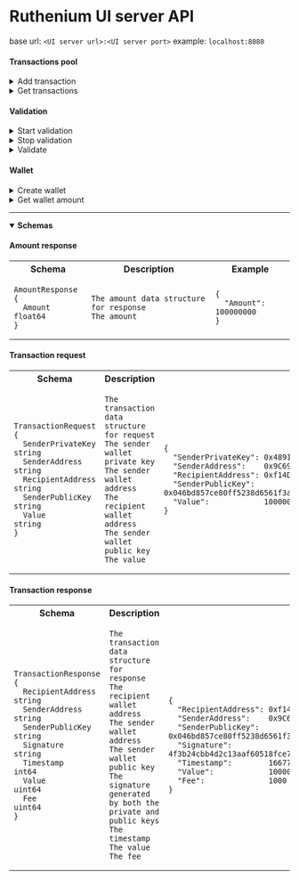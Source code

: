 # Ruthenium UI server API

base url: `<UI server url>:<UI server port>` example: `localhost:8080`

#### Transactions pool
<details>
<summary>Add transaction</summary>

<table>
<tr>
<td style="background-color:seagreen;width:50px;text-align:center">POST</td>
<td style="background-color:dimgray">/transaction</td>
</tr>
</table>

* **parameters:**  
  *none*
* **request body:**  
  [Transaction request](#transaction-request)
* **responses:**
  
  |Code|Description|
  |---|---|
  |200|Transaction added|
  |400|Bad request|
  |500|Internal server error|
</details>
<details>
<summary>Get transactions</summary>

<table>
<tr>
<td style="background-color:steelblue;width:50px;text-align:center">GET</td>
<td style="background-color:dimgray">/transactions</td>
</tr>
</table>

* **parameters:**  
  *none*
* **request body:**  
  *none*
* **responses:**
  
  |Code|Description|
  |---|---|
  |200|Array of [transaction responses](#transaction-response)|
  |500|Internal server error|
</details>

#### Validation
<details>
<summary>Start validation</summary>

<table>
<tr>
<td style="background-color:seagreen;width:50px;text-align:center">POST</td>
<td style="background-color:dimgray">/mine/start</td>
</tr>
</table>

* **parameters:**  
  *none*
* **request body:**  
  *none*
* **responses:**

  |Code|Description|
  |---|---|
  |200|Validation started|
  |500|Internal server error|
</details>
<details>
<summary>Stop validation</summary>

<table>
<tr>
<td style="background-color:seagreen;width:50px;text-align:center">POST</td>
<td style="background-color:dimgray">/mine/stop</td>
</tr>
</table>

* **parameters:**  
  *none*
* **request body:**  
  *none*
* **responses:**

  |Code|Description|
  |---|---|
  |200|Validation stopped|
  |500|Internal server error|
</details>
<details>
<summary>Validate</summary>

<table>
<tr>
<td style="background-color:seagreen;width:50px;text-align:center">POST</td>
<td style="background-color:dimgray">/mine</td>
</tr>
</table>

* **parameters:**  
  *none*
* **request body:**  
  *none*
* **responses:**

  |Code|Description|
    |---|---|
  |200|Validate one block|
  |500|Internal server error|
</details>

#### Wallet
<details>
<summary>Create wallet</summary>

<table>
<tr>
<td style="background-color:seagreen;width:50px;text-align:center">POST</td>
<td style="background-color:dimgray">/wallet</td>
</tr>
</table>

* **parameters:**  
  *none*
* **request body:**  
  *none*
* **responses:**

  |Code|Description|
    |---|---|
  |200|Wallet created|
  |500|Internal server error|
</details>
<details>
<summary>Get wallet amount</summary>

<table>
<tr>
<td style="background-color:steelblue;width:50px;text-align:center">GET</td>
<td style="background-color:dimgray">/wallet/amount</td>
</tr>
</table>

* **parameters:**

  |Name|Description|Example|
      |---|---|---|
  |`address`|42 characters hexadecimal wallet address|`0xf14DB86A3292ABaB1D4B912dbF55e8abc112593a`|
* **request body:**  
  *none*
* **responses:**

  |Code|Description|
      |---|---|
  |200|[Amount response](#amount-response)|
  |400|Bad request|
  |500|Internal server error|
</details>

---
<details open>
<summary><b>Schemas</b></summary>

#### Amount response
<table>
<th>
Schema
</th>
<th>
Description
</th>
<th>
Example
</th>
<tr>
<td>

```
AmountResponse {
  Amount float64
}
```
</td>
<td>

```
The amount data structure for response
The amount

```
</td>
<td>

```
{
  "Amount": 100000000
}
```
</td>
</tr>
</table>

#### Transaction request
<table>
<th>
Schema
</th>
<th>
Description
</th>
<th>
Example
</th>
<tr>
<td>

```
TransactionRequest {
  SenderPrivateKey string
  SenderAddress    string
  RecipientAddress string
  SenderPublicKey  string
  Value            string
}
```
</td>
<td>

```
The transaction data structure for request
The sender wallet private key
The sender wallet address
The recipient wallet address
The sender wallet public key
The value

```
</td>
<td>

```
{
  "SenderPrivateKey": 0x48913790c2bebc48417491f96a7e07ec94c76ccd0fe1562dc1749479d9715afd
  "SenderAddress":    0x9C69443c3Ec0D660e257934ffc1754EB9aD039CB
  "RecipientAddress": 0xf14DB86A3292ABaB1D4B912dbF55e8abc112593a
  "SenderPublicKey":  0x046bd857ce80ff5238d6561f3a775802453c570b6ea2cbf93a35a8a6542b2edbe5f625f9e3fbd2a5df62adebc27391332a265fb94340fb11b69cf569605a5df782
  "Value":            100000000
}
```
</td>
</tr>
</table>

#### Transaction response
<table>
<th>
Schema
</th>
<th>
Description
</th>
<th>
Example
</th>
<tr>
<td>

```
TransactionResponse {
  RecipientAddress string
  SenderAddress    string
  SenderPublicKey  string
  Signature        string
  Timestamp        int64
  Value            uint64
  Fee              uint64
}
```
</td>
<td>

```
The transaction data structure for response
The recipient wallet address
The sender wallet address
The sender wallet public key
The signature generated by both the private and public keys
The timestamp
The value
The fee

```
</td>
<td>

```
{
  "RecipientAddress": 0xf14DB86A3292ABaB1D4B912dbF55e8abc112593a
  "SenderAddress":    0x9C69443c3Ec0D660e257934ffc1754EB9aD039CB
  "SenderPublicKey":  0x046bd857ce80ff5238d6561f3a775802453c570b6ea2cbf93a35a8a6542b2edbe5f625f9e3fbd2a5df62adebc27391332a265fb94340fb11b69cf569605a5df782
  "Signature":        4f3b24cbb4d2c13aaf60518fce70409fd29e1668db1c2109c0eac58427c203df59788bade6d5f3eb9df161b4ed3de451bac64f4c54e74578d69caf8cd401a38f
  "Timestamp":        1667768884780639700
  "Value":            100000000
  "Fee":              1000
}
```
</td>
</tr>
</table>
</details>

